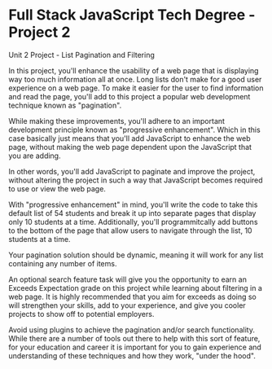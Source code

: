 # Full Stack JavaScript Tech Degree - Project 2
Unit 2 Project - List Pagination and Filtering 

In this project, you'll enhance the usability of a web page that is displaying way too much information all at once. Long lists don't make for a good user experience on a web page. To make it easier for the user to find information and read the page, you'll add to this project a popular web development technique known as "pagination".

While making these improvements, you'll adhere to an important development principle known as "progressive enhancement". Which in this case basically just means that you'll add JavaScript to enhance the web page, without making the web page dependent upon the JavaScript that you are adding.

In other words, you'll add JavaScript to paginate and improve the project, without altering the project in such a way that JavaScript becomes required to use or view the web page.

With "progressive enhancement" in mind, you'll write the code to take this default list of 54 students and break it up into separate pages that display only 10 students at a time. Additionally, you'll programmitcally add buttons to the bottom of the page that allow users to navigate through the list, 10 students at a time.

Your pagination solution should be dynamic, meaning it will work for any list containing any number of items.

An optional search feature task will give you the opportunity to earn an Exceeds Expectation grade on this project while learning about filtering in a web page. It is highly recommended that you aim for exceeds as doing so will strengthen your skills, add to your experience, and give you cooler projects to show off to potential employers.

Avoid using plugins to achieve the pagination and/or search functionality. While there are a number of tools out there to help with this sort of feature, for your education and career it is important for you to gain experience and understanding of these techniques and how they work, "under the hood".
